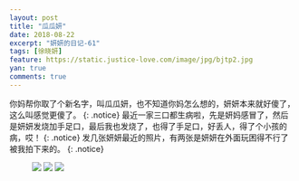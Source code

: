 ```yaml
---
layout: post
title: "瓜瓜妍"
date: 2018-08-22
excerpt: "妍妍的日记-61"
tags: [徐晓妍]
feature: https://static.justice-love.com/image/jpg/bjtp2.jpg
yan: true
comments: true
---
```

你妈帮你取了个新名字，叫瓜瓜妍，也不知道你妈怎么想的，妍妍本来就好傻了，这么叫感觉更傻了。
{: .notice}
最近一家三口都生病啦，先是妍妈感冒了，然后是妍妍发烧加手足口，最后我也发烧了，也得了手足口，好丢人，得了个小孩的病，哎！
{: .notice}
发几张妍妍最近的照片，有两张是妍妍在外面玩困得不行了被我拍下来的。
{: .notice}
<figure>
    <img src="{{ site.staticUrl }}/yanyan/image/guayan3.jpg?imageMogr2/auto-orient" />
    <img src="{{ site.staticUrl }}/yanyan/image/guayan1.jpg?imageMogr2/auto-orient" />
    <img src="{{ site.staticUrl }}/yanyan/image/guayan2.jpg?imageMogr2/auto-orient" />
</figure>
